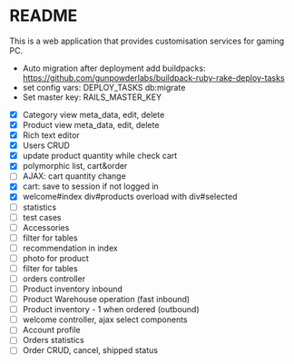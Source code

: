 # README

This is a web application that provides customisation services for gaming PC.

- Auto migration after deployment add buildpacks: https://github.com/gunpowderlabs/buildpack-ruby-rake-deploy-tasks
- set config vars: DEPLOY_TASKS db:migrate
- Set master key: RAILS_MASTER_KEY


- [x] Category view meta_data, edit, delete
- [x] Product view meta_data, edit, delete
- [x] Rich text editor
- [x] Users CRUD
- [x] update product quantity while check cart
- [x] polymorphic list, cart&order
- [ ] AJAX: cart quantity change
- [x] cart: save to session if not logged in
- [x] welcome#index div#products overload with div#selected
- [ ] statistics
- [ ] test cases
- [ ] Accessories
- [ ] filter for tables
- [ ] recommendation in index
- [ ] photo for product
- [ ] filter for tables
- [ ] orders controller
- [ ] Product inventory inbound
- [ ] Product Warehouse operation (fast inbound)
- [ ] Product inventory - 1 when ordered (outbound)
- [ ] welcome controller, ajax select components
- [ ] Account profile
- [ ] Orders statistics
- [ ] Order CRUD, cancel, shipped status
